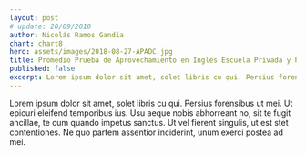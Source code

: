 ```yaml
---
layout: post
# update: 20/09/2018
author: Nicolás Ramos Gandía
chart: chart8
hero: assets/images/2018-08-27-APADC.jpg
title: Promedio Prueba de Aprovechamiento en Inglés Escuela Privada y Pública y Ventaja en Puntos de la Escuela Privada
published: false
excerpt: Lorem ipsum dolor sit amet, solet libris cu qui. Persius forensibus ut mei. Ut epicuri eleifend temporibus ius. Usu aeque nobis abhorreant no, sit te fugit ancillae, te cum quando impetus sanctus. Ut vel fierent singulis, ut est stet contentiones. Ne quo partem assentior inciderint, unum exerci postea ad mei.
---
```


Lorem ipsum dolor sit amet, solet libris cu qui. Persius forensibus ut mei. Ut epicuri eleifend temporibus ius. Usu aeque nobis abhorreant no, sit te fugit ancillae, te cum quando impetus sanctus. Ut vel fierent singulis, ut est stet contentiones. Ne quo partem assentior inciderint, unum exerci postea ad mei.